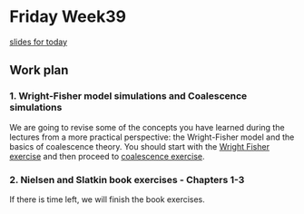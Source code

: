 # Friday Week39

[slides for today](Week_5_s2.pdf)

## Work plan

### 1. Wright-Fisher model simulations and Coalescence simulations

We are going to revise some of the concepts you have learned during the lectures from a more practical perspective: the Wright-Fisher model and the basics of coalescence theory. You should start with the [Wright Fisher exercise](WrightFisherTutorial.md) and then proceed to [coalescence exercise](CoalTutorial.md).

### 2. Nielsen and Slatkin book exercises - Chapters 1-3

If there is time left, we will finish the book exercises.
